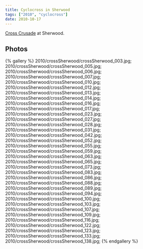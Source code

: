 ```yaml
---
title: Cyclocross in Sherwood
tags: ["2010", "cyclocross"]
date: 2010-10-17
---
```

<a href="http://www.crosscrusade.com/">Cross Crusade</a> at Sherwood.

## Photos 

{% gallery %} 
2010/crossSherwood/crossSherwood_003.jpg;
2010/crossSherwood/crossSherwood_005.jpg;
2010/crossSherwood/crossSherwood_006.jpg;
2010/crossSherwood/crossSherwood_007.jpg;
2010/crossSherwood/crossSherwood_010.jpg;
2010/crossSherwood/crossSherwood_012.jpg;
2010/crossSherwood/crossSherwood_013.jpg;
2010/crossSherwood/crossSherwood_014.jpg;
2010/crossSherwood/crossSherwood_016.jpg;
2010/crossSherwood/crossSherwood_017.jpg;
2010/crossSherwood/crossSherwood_023.jpg;
2010/crossSherwood/crossSherwood_027.jpg;
2010/crossSherwood/crossSherwood_028.jpg;
2010/crossSherwood/crossSherwood_031.jpg;
2010/crossSherwood/crossSherwood_042.jpg;
2010/crossSherwood/crossSherwood_052.jpg;
2010/crossSherwood/crossSherwood_055.jpg;
2010/crossSherwood/crossSherwood_059.jpg;
2010/crossSherwood/crossSherwood_063.jpg;
2010/crossSherwood/crossSherwood_065.jpg;
2010/crossSherwood/crossSherwood_073.jpg;
2010/crossSherwood/crossSherwood_083.jpg;
2010/crossSherwood/crossSherwood_086.jpg;
2010/crossSherwood/crossSherwood_088.jpg;
2010/crossSherwood/crossSherwood_089.jpg;
2010/crossSherwood/crossSherwood_094.jpg;
2010/crossSherwood/crossSherwood_100.jpg;
2010/crossSherwood/crossSherwood_103.jpg;
2010/crossSherwood/crossSherwood_107.jpg;
2010/crossSherwood/crossSherwood_109.jpg;
2010/crossSherwood/crossSherwood_116.jpg;
2010/crossSherwood/crossSherwood_122.jpg;
2010/crossSherwood/crossSherwood_123.jpg;
2010/crossSherwood/crossSherwood_133.jpg;
2010/crossSherwood/crossSherwood_138.jpg;
{% endgallery %}
